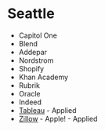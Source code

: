 # Seattle

* Capitol One
* Blend
* Addepar
* Nordstrom
* Shopify
* Khan Academy
* Rubrik
* Oracle
* Indeed
* [Tableau](https://careers.tableau.com/listing) - Applied
* [Zillow](https://zillow.wd5.myworkdayjobs.com/en-US/Zillow_Group_External/jobs) - Apple! - Applied
